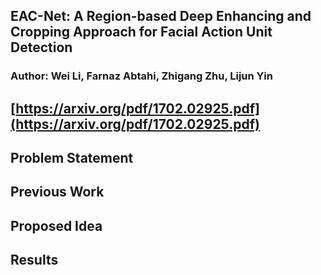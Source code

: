 ## EAC-Net: A Region-based Deep Enhancing and Cropping Approach for Facial  Action  Unit  Detection
### Author: Wei Li, Farnaz Abtahi, Zhigang Zhu, Lijun Yin
## [https://arxiv.org/pdf/1702.02925.pdf](https://arxiv.org/pdf/1702.02925.pdf)

## Problem Statement


## Previous Work


## Proposed Idea


## Results
